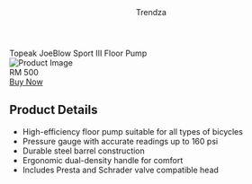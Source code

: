 
<body>
    <header>Trendza</header>
    <main>
        <div class="product-title">Topeak JoeBlow Sport III Floor Pump</div>
        <div class="product-image">
            <img src="https://i.postimg.cc/yNWq1MvF/product.jpg" alt="Product Image">
        </div>
        <div class="price">RM 500</div>
        <a href="#" class="buy-button">Buy Now</a>
        <div class="product-details">
            <h2>Product Details</h2>
            <ul>
                <li>High-efficiency floor pump suitable for all types of bicycles</li>
                <li>Pressure gauge with accurate readings up to 160 psi</li>
                <li>Durable steel barrel construction</li>
                <li>Ergonomic dual-density handle for comfort</li>
                <li>Includes Presta and Schrader valve compatible head</li>
            </ul>
        </div>
    </main>
</body>
</html>

